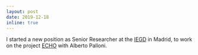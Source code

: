 ```yaml
---
layout: post
date: 2019-12-18
inline: true
---
```


I started a new position as Senior Researcher at the [IEGD](http://iegd.csic.es/en) in Madrid, to work on the project [ECHO](projects/06_echo/) with Alberto Palloni.
